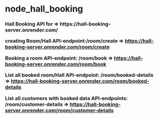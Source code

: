 # node_hall_booking
<h3>
Hall Booking API for => https://hall-booking-server.onrender.com/

  
creating Room/Hall API-endpoint:/room/create  => https://hall-booking-server.onrender.com/room/create  
                 
Booking a room API-endpoint: /room/book  => https://hall-booking-server.onrender.com/room/book
                 
List all booked room/Hall API-endpoint: /room/booked-details   =>  https://hall-booking-server.onrender.com/room/booked-details
                 
List all customers with booked data API-endpoints: /room/customer-details  => https://hall-booking-server.onrender.com/room/customer-details</h3>
                 
